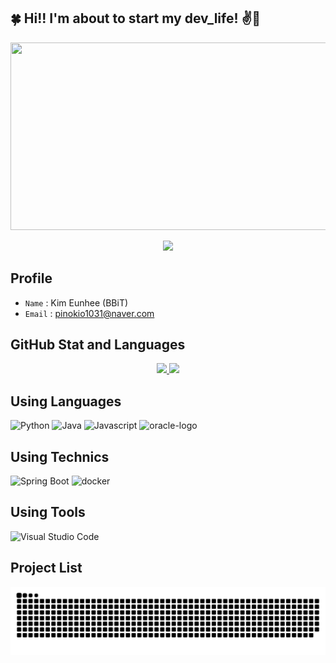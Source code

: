 ## 🍀 Hi!! I'm about to start my dev_life! ✌️🐹

<!--
**BBiT808/BBiT808** is a ✨ _special_ ✨ repository because its `README.md` (this file) appears on your GitHub profile.

Here are some ideas to get you started:

- 🔭 I’m currently working on ...
- 🌱 I’m currently learning ...
- 👯 I’m looking to collaborate on ...
- 🤔 I’m looking for help with ...
- 💬 Ask me about ...
- 📫 How to reach me: ...
- 😄 Pronouns: ...
- ⚡ Fun fact: ...
-->

<a href="https://www.gitanimals.org/en_US?utm_medium=image&utm_source=BBiT808&utm_content=farm">
<img
  src="https://render.gitanimals.org/farms/BBiT808"
  width="600"
  height="300"
/>
</a>

<p align='center'>
  <a href="https://github.com/BBiT808">
    <img src="https://capsule-render.vercel.app/api?type=waving&height=250&color=gradient&text=BBiT's%20Repository&section=header&desc=Hello%20!&descAlignY=76&fontColor=e2f792"/>
  </a>
</p>

## Profile
- `Name` : Kim Eunhee (BBiT)
- `Email` : pinokio1031@naver.com
 
## GitHub Stat and Languages
<!-- username은 본인걸로 -->
<p align='center'>
  <a href="https://github.com/BBiT808">
    <img src="https://github-readme-stats.vercel.app/api?username=BBiT808&theme=merko&show_icons=true"/>
    <img src="https://github-readme-stats.vercel.app/api/top-langs/?username=BBiT808&theme=merko&layout=compact"/>
  </a>
</p>

## Using Languages
<p align='left'>
    <img height="40" src="https://img.icons8.com/?size=100&id=l75OEUJkPAk4&format=png&color=000000" title="Python">
    <img height="40" src="https://img.icons8.com/?size=100&id=Pd2x9GWu9ovX&format=png&color=000000" title="Java">
    <img height="40" src="https://img.icons8.com/?size=100&id=108784&format=png&color=000000" title="Javascript">
    <img width="40" height="40" src="https://img.icons8.com/nolan/64/oracle-logo.png" alt="oracle-logo" title="Oracle">
</p>

## Using Technics
<p align='left'>
  <img height="40" src="https://img.icons8.com/?size=100&id=90519&format=png&color=000000" title="Spring Boot">  
  <img width="40" height="40" src="https://img.icons8.com/fluency/48/docker.png" alt="docker" title="Docker">
  <!-- 
  <img height="40" src="https://img.icons8.com/?size=100&id=O6SWwpPIM0GB&format=png&color=000000" title="PyTorch">  
  -->
</p>

## Using Tools
<p align='left'>
  <img height="40" src="https://img.icons8.com/?size=100&id=9OGIyU8hrxW5&format=png&color=000000" title="Visual Studio Code">
</p>

<!--
## 기술명세
| 기술분류 | 설명 |
|:---:|:---:|
|VSCode | VisualStudio Code 툴 사용법 습득|
|Python | 빅데이터분석, 머신러닝, OpenCV|
-->

## Project List

<img src="https://raw.githubusercontent.com/Platane/snk/output/github-contribution-grid-snake.svg" />

